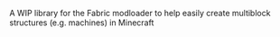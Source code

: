 A WIP library for the Fabric modloader to help easily create multiblock structures (e.g. machines) in Minecraft